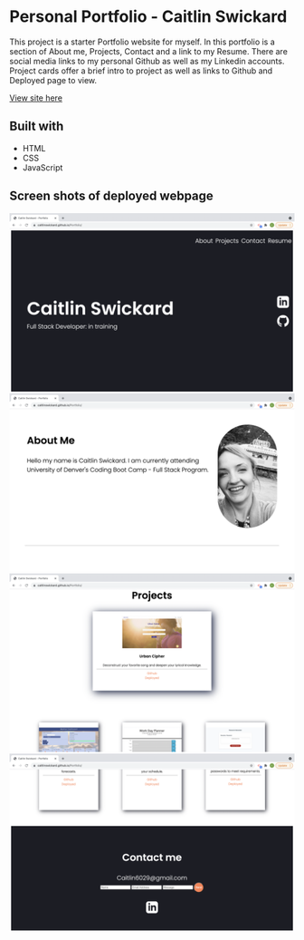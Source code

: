 # Personal Portfolio - Caitlin Swickard

This project is a starter Portfolio website for myself. In this portfolio is a section of About me, Projects, Contact and a link to my Resume. There are social media links to my personal Github as well as my Linkedin accounts. Project cards offer a brief intro to project as well as links to Github and Deployed page to view. 



[View site here](https://caitlinswickard.github.io/Portfolio/)

## Built with 
- HTML
- CSS
- JavaScript


## Screen shots of deployed webpage

![Screen shot-1](src/images/Portfolio1.png)
![Screen shot-2](src/images/Portfolio2.png)
![Screen shot-3](src/images/Portfolio3.png)
![Screen shot-4](src/images/Portfolio4.png)
